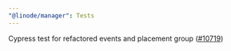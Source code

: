 ```yaml
---
"@linode/manager": Tests
---
```


Cypress test for refactored events and placement group ([#10719](https://github.com/linode/manager/pull/10719))
